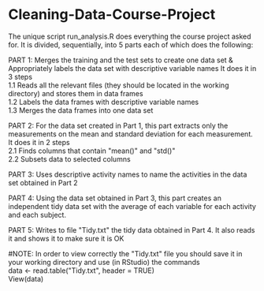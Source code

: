 # Cleaning-Data-Course-Project
The unique script run_analysis.R does everything the course project asked for.
It is divided, sequentially, into 5 parts each of which does the following:

PART 1: Merges the training and the test sets to create one data set & Appropriately labels the data set with descriptive variable names
It does it in 3 steps  
1.1 Reads all the relevant files (they should be located in the working directory) and stores them in data frames     
1.2 Labels the data frames with descriptive variable names  
1.3 Merges the data frames into one data set   

PART 2: For the data set created in Part 1, this part extracts only the measurements on the mean and standard deviation for each measurement.
It does it in 2 steps  
2.1 Finds columns that contain "mean()" and "std()"  
2.2 Subsets data to selected columns  

PART 3: Uses descriptive activity names to name the activities in the data set obtained in Part 2
  
PART 4: Using the data set obtained in Part 3, this part creates an independent tidy data set with the average of each variable for each activity and each subject.
  
PART 5: Writes to file "Tidy.txt" the tidy data obtained in Part 4. It also reads it and shows it to make sure it is OK  
  
  
#NOTE: In order to view correctly the "Tidy.txt" file you should save it in your working directory and use (in RStudio) the commands   
data <- read.table("Tidy.txt", header = TRUE)  
View(data)
